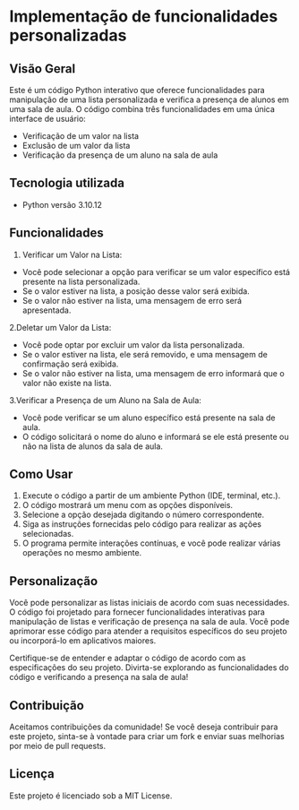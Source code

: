# Implementação de funcionalidades personalizadas


## Visão Geral

Este é um código Python interativo que oferece funcionalidades para manipulação de uma lista personalizada e verifica a presença de alunos em uma sala de aula. O código combina três funcionalidades em uma única interface de usuário:

- Verificação de um valor na lista
- Exclusão de um valor da lista
- Verificação da presença de um aluno na sala de aula


 ## Tecnologia utilizada

- Python versão  3.10.12


## Funcionalidades

1. Verificar um Valor na Lista:
   
- Você pode selecionar a opção para verificar se um valor específico está presente na lista personalizada.
- Se o valor estiver na lista, a posição desse valor será exibida.
- Se o valor não estiver na lista, uma mensagem de erro será apresentada.

2.Deletar um Valor da Lista:

- Você pode optar por excluir um valor da lista personalizada.
- Se o valor estiver na lista, ele será removido, e uma mensagem de confirmação será exibida.
- Se o valor não estiver na lista, uma mensagem de erro informará que o valor não existe na lista.

3.Verificar a Presença de um Aluno na Sala de Aula:

- Você pode verificar se um aluno específico está presente na sala de aula.
- O código solicitará o nome do aluno e informará se ele está presente ou não na lista de alunos da sala de aula.


## Como Usar

1. Execute o código a partir de um ambiente Python (IDE, terminal, etc.).
2. O código mostrará um menu com as opções disponíveis.
3. Selecione a opção desejada digitando o número correspondente.
4. Siga as instruções fornecidas pelo código para realizar as ações selecionadas.
5. O programa permite interações contínuas, e você pode realizar várias operações no mesmo ambiente.


## Personalização

Você pode personalizar as listas iniciais de acordo com suas necessidades. O código foi projetado para fornecer funcionalidades interativas para manipulação de listas e verificação de presença na sala de aula. Você pode aprimorar esse código para atender a requisitos específicos do seu projeto ou incorporá-lo em aplicativos maiores.

Certifique-se de entender e adaptar o código de acordo com as especificações do seu projeto. Divirta-se explorando as funcionalidades do código e verificando a presença na sala de aula!


## Contribuição

Aceitamos contribuições da comunidade! Se você deseja contribuir para este projeto, sinta-se à vontade para criar um fork e enviar suas melhorias por meio de pull requests.


## Licença

Este projeto é licenciado sob a MIT License.

